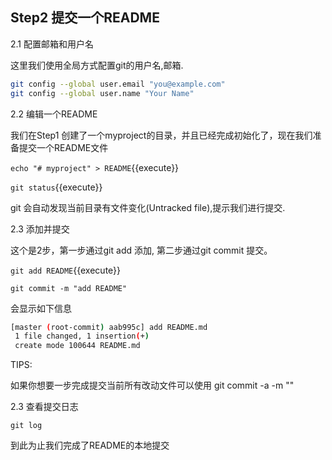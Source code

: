 ## Step2 提交一个README

2.1 配置邮箱和用户名

这里我们使用全局方式配置git的用户名,邮箱.

```bash
git config --global user.email "you@example.com"
git config --global user.name "Your Name"
```



2.2 编辑一个README

我们在Step1 创建了一个myproject的目录，并且已经完成初始化了，现在我们准备提交一个README文件

`echo "# myproject" > README`{{execute}}

`git status`{{execute}}

git 会自动发现当前目录有文件变化(Untracked file),提示我们进行提交.

 

2.3  添加并提交

这个是2步，第一步通过git add 添加, 第二步通过git commit 提交。

`git add README`{{execute}}

`git commit -m "add README"`



会显示如下信息

```bash
[master (root-commit) aab995c] add README.md
 1 file changed, 1 insertion(+)
 create mode 100644 README.md
```



TIPS:

   如果你想要一步完成提交当前所有改动文件可以使用 git commit -a -m "<message>"



2.3 查看提交日志

`git log`


到此为止我们完成了README的本地提交